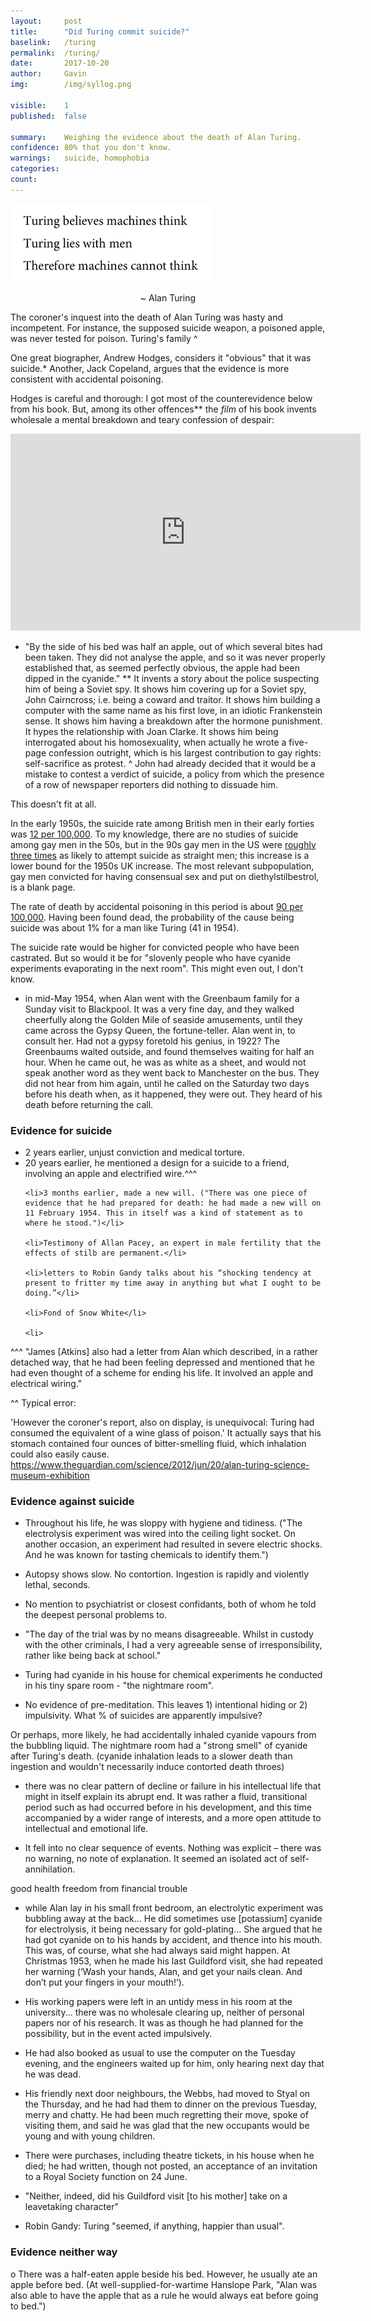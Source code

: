 ```yaml
---
layout: 	post
title:  	"Did Turing commit suicide?"
baselink:	/turing
permalink:	/turing/
date:   	2017-10-20
author:		Gavin	
img:		/img/syllog.png

visible:	1
published: 	false

summary:	Weighing the evidence about the death of Alan Turing.
confidence: 80% that you don't know.
warnings: 	suicide, homophobia
categories: 
count: 		
---
```



<img src="/img/syllog.png"></a>
<center>~ Alan Turing</center>


The coroner's inquest into the death of Alan Turing was hasty and incompetent. For instance, the supposed suicide weapon, a poisoned apple, was never tested for poison. Turing's family ^

One great biographer, Andrew Hodges, considers it "obvious" that it was suicide.* Another, Jack Copeland, argues that the evidence is more consistent with accidental poisoning.

Hodges is careful and thorough: I got most of the counterevidence below from his book. But, among its other offences** the <i>film</i> of his book invents wholesale a mental breakdown and teary confession of despair:

<iframe width="560" height="315" src="https://www.youtube.com/embed/zdyGvz2DSd8" frameborder="0" allowfullscreen></iframe>

* "By the side of his bed was half an apple, out of which several bites had been taken. They did not analyse the apple, and so it was never properly established that, as seemed perfectly obvious, the apple had been dipped in the cyanide."
**  It invents a story about the police suspecting him of being a Soviet spy. It shows him covering up for a Soviet spy, John Cairncross; i.e. being a coward and traitor. It shows him building a computer with the same name as his first love, in an idiotic Frankenstein sense. It shows him having a breakdown after the hormone punishment. It hypes the relationship with Joan Clarke. It shows him being interrogated about his homosexuality, when actually he wrote a five-page confession outright, which is his largest contribution to gay rights: self-sacrifice as protest.
^ John had already decided that it would be a mistake to contest a verdict of suicide, a policy from which the presence of a row of newspaper reporters did nothing to dissuade him.

This doesn't fit at all.

In the early 1950s, the suicide rate among British men in their early forties was 
<a href="https://oup.silverchair-cdn.com/oup/backfile/Content_public/Journal/ije/39/6/10.1093_ije_dyq094/1/m_dyq094f3a.gif?Expires=1505678487&Signature=VCigV0ecvJUK5eIzdFDpm4hEH5gGdVCliOPEL0K8LZDwy9LYr8Tr~qHYcxZEIn8r7dcADLJIxiRCqDIimLxhsuYu-KD~uMmJIFffJr6xyPhl59eocUAnRSHV1TjsKGp6sptga4VTuOzFoUNxNZF2ENkLJxt6~TnfAh~3cmkxSu024m-UPF-LbQpKC9GxsopuaK1JAev0jbxTLIFSnYPgTia7q3OUgi0OWrJ3FtKjbxUJZ1tpm5QIgc83umqnkKB42mPQ6pWbg2A1aIm538efRON2GQJJUc0W-UQfhsCbOGSQH1eLPlWvIeDrOOnCd6uv9NCd2~4c~tqguKSdvLXS7A__&Key-Pair-Id=APKAIUCZBIA4LVPAVW3Q">12 per 100,000</a>. To my knowledge, there are no studies of suicide among gay men in the 50s, but in the 90s gay men in the US were <a href="https://www.ncbi.nlm.nih.gov/pmc/articles/PMC1447240/ ">roughly three times</a> as likely to attempt suicide as straight men; this increase is a lower bound for the 1950s UK increase. The most relevant subpopulation, gay men convicted for having consensual sex and put on diethylstilbestrol, is a blank page.

The rate of death by accidental poisoning in this period is about <a href="https://www.ons.gov.uk/ons/rel/hsq/health-statistics-quarterly/no--18--summer-2003/twentieth-century-mortality-trends-in-england-and-wales.pdf">90 per 100,000</a>.
Having been found dead, the probability of the cause being suicide was about 1% for a man like Turing (41 in 1954). 

The suicide rate would be higher for convicted people who have been castrated. But so would it be for "slovenly people who have cyanide experiments evaporating in the next room". This might even out, I don't know.



+ in mid-May 1954, when Alan went with the Greenbaum family for a Sunday visit to Blackpool. It was a very fine day, and they walked cheerfully along the Golden Mile of seaside amusements, until they came across the Gypsy Queen, the fortune-teller. Alan went in, to consult her. Had not a gypsy foretold his genius, in 1922? The Greenbaums waited outside, and found themselves waiting for half an hour. When he came out, he was as white as a sheet, and would not speak another word as they went back to Manchester on the bus. They did not hear from him again, until he called on the Saturday two days before his death when, as it happened, they were out. They heard of his death before returning the call.






<h3>Evidence for suicide</h3>

<ul>
	<li>2 years earlier, unjust conviction and medical torture.</li>
	<li>20 years earlier, he mentioned a design for a suicide to a friend, involving an apple and electrified wire.^^^</li>

	<li>3 months earlier, made a new will. ("There was one piece of evidence that he had prepared for death: he had made a new will on 11 February 1954. This in itself was a kind of statement as to where he stood.")</li>

	<li>Testimony of Allan Pacey, an expert in male fertility that the effects of stilb are permanent.</li>

	<li>letters to Robin Gandy talks about his “shocking tendency at present to fritter my time away in anything but what I ought to be doing.”</li>

	<li>Fond of Snow White</li>

	<li>
</ul>



^^^ "James [Atkins] also had a letter from Alan which described, in a rather detached way, that he had been feeling depressed and mentioned that he had even thought of a scheme for ending his life. It involved an apple and electrical wiring."

^^ Typical error:

'However the coroner's report, also on display, is unequivocal: Turing had consumed the equivalent of a wine glass of poison.' It actually says that his stomach contained four ounces of bitter-smelling fluid, which inhalation could also easily cause.
https://www.theguardian.com/science/2012/jun/20/alan-turing-science-museum-exhibition


<h3>Evidence against suicide</h3>

- Throughout his life, he was sloppy with hygiene and tidiness. ("The electrolysis experiment was wired into the ceiling light socket. On another occasion, an experiment had resulted in severe electric shocks. And he was known for tasting chemicals to identify them.")

- Autopsy shows slow. No contortion. Ingestion is rapidly and violently lethal, seconds.

- No mention to psychiatrist or closest confidants, both of whom he told the deepest personal problems to.

- "The day of the trial was by no means disagreeable. Whilst in custody with the other criminals, I had a very agreeable sense of irresponsibility, rather like being back at school." 
- Turing had cyanide in his house for chemical experiments he conducted in his tiny spare room - "the nightmare room".

- No evidence of pre-meditation.
This leaves 1) intentional hiding or 2) impulsivity. What % of suicides are apparently impulsive?

Or perhaps, more likely, he had accidentally inhaled cyanide vapours from the bubbling liquid. The nightmare room had a "strong smell" of cyanide after Turing's death. (cyanide inhalation leads to a slower death than ingestion and wouldn't necessarily induce contorted death throes)

- there was no clear pattern of decline or failure in his intellectual life that might in itself explain its abrupt end. It was rather a fluid, transitional period such as had occurred before in his development, and this time accompanied by a wider range of interests, and a more open attitude to intellectual and emotional life.

- It fell into no clear sequence of events. Nothing was explicit – there was no warning, no note of explanation. It seemed an isolated act of self-annihilation. 

good health 
freedom from financial trouble

- while Alan lay in his small front bedroom, an electrolytic experiment was bubbling away at the back... He did sometimes use [potassium] cyanide for electrolysis, it being necessary for gold-plating... She argued that he had got cyanide on to his hands by accident, and thence into his mouth. This was, of course, what she had always said might happen. At Christmas 1953, when he made his last Guildford visit, she had repeated her warning (‘Wash your hands, Alan, and get your nails clean. And don’t put your fingers in your mouth!’).

- His working papers were left in an untidy mess in his room at the university... there was no wholesale clearing up, neither of personal papers nor of his research. It was as though he had planned for the possibility, but in the event acted impulsively.

- He had also booked as usual to use the computer on the Tuesday evening, and the engineers waited up for him, only hearing next day that he was dead. 

- His friendly next door neighbours, the Webbs, had moved to Styal on the Thursday, and he had had them to dinner on the previous Tuesday, merry and chatty. He had been much regretting their move, spoke of visiting them, and said he was glad that the new occupants would be young and with young children. 

- There were purchases, including theatre tickets, in his house when he died; he had written, though not posted, an acceptance of an invitation to a Royal Society function on 24 June. 

- "Neither, indeed, did his Guildford visit [to his mother] take on a leavetaking character"

-  Robin Gandy: Turing "seemed, if anything, happier than usual".



<h3>Evidence neither way</h3>

o  There was a half-eaten apple beside his bed. However, he usually ate an apple before bed. (At well-supplied-for-wartime Hanslope Park, "Alan was also able to have the apple that as a rule he would always eat before going to bed.")